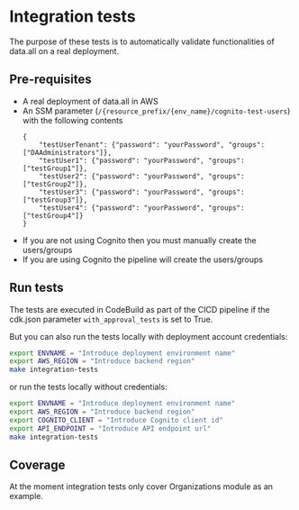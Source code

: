 # Integration tests

The purpose of these tests is to automatically validate functionalities of data.all on a real deployment.

## Pre-requisites

- A real deployment of data.all in AWS
- An SSM parameter (`/{resource_prefix/{env_name}/cognito-test-users`) with the following contents
    ```
    {
        "testUserTenant": {"password": "yourPassword", "groups": ["DAAdministrators"]},
        "testUser1": {"password": "yourPassword", "groups": ["testGroup1"]},
        "testUser2": {"password": "yourPassword", "groups": ["testGroup2"]},
        "testUser3": {"password": "yourPassword", "groups": ["testGroup3"]},
        "testUser4": {"password": "yourPassword", "groups": ["testGroup4"]}
    }
    ```
- If you are not using Cognito then you must manually create the users/groups
- If you are using Cognito the pipeline will create the users/groups

## Run tests

The tests are executed in CodeBuild as part of the CICD pipeline if the cdk.json parameter `with_approval_tests` is set
to True.

But you can also run the tests locally with deployment account credentials:

```bash
export ENVNAME = "Introduce deployment environment name"
export AWS_REGION = "Introduce backend region"
make integration-tests
```

or run the tests locally without credentials:

```bash
export ENVNAME = "Introduce deployment environment name"
export AWS_REGION = "Introduce backend region"
export COGNITO_CLIENT = "Introduce Cognito client id"
export API_ENDPOINT = "Introduce API endpoint url"
make integration-tests
```

## Coverage

At the moment integration tests only cover Organizations module as an example.